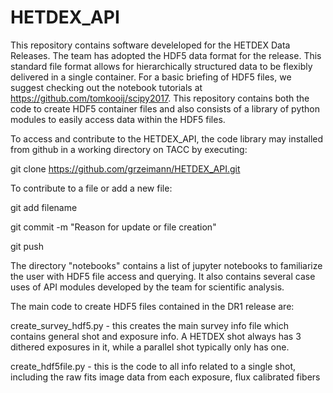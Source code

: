 # HETDEX_API

This repository contains software develeloped for the HETDEX Data Releases. The team has adopted the HDF5 data format for the release. This standard file format allows for hierarchically structured data to be flexibly delivered in a single container. For a basic briefing of HDF5 files, we suggest checking out the notebook tutorials at https://github.com/tomkooij/scipy2017.  This repository contains both the code to create HDF5 container files and also consists of a library of python modules to easily access data within the HDF5 files.   

To access and contribute to the HETDEX_API, the code library may installed from github in a working directory on TACC by executing:

git clone https://github.com/grzeimann/HETDEX_API.git


To contribute to a file or add a new file:

git add filename

git commit -m "Reason for update or file creation"

git push

The directory "notebooks" contains a list of jupyter notebooks to familiarize the user with HDF5 file access and querying. It also contains several case uses of API modules developed by the team for scientific analysis.


The main code to create HDF5 files contained in the DR1 release are:

create_survey_hdf5.py - this creates the main survey info file which contains general shot and exposure info. A HETDEX shot always has 3 dithered exposures in it, while a parallel shot typically only has one.

create_hdf5file.py - this is the code to all info related to a single shot, including the raw fits image data from each exposure, flux calibrated fibers
